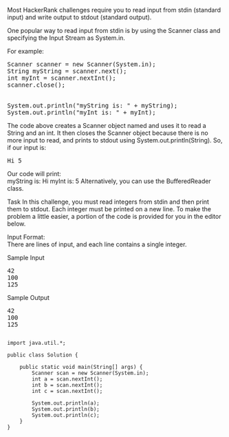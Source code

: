 Most HackerRank challenges require you to read input from stdin (standard input) and write output to stdout (standard output).

One popular way to read input from stdin is by using the Scanner class and specifying the Input Stream as System.in.

For example:
<pre>
Scanner scanner = new Scanner(System.in);
String myString = scanner.next();
int myInt = scanner.nextInt();
scanner.close();


System.out.println("myString is: " + myString);
System.out.println("myInt is: " + myInt);
</pre>

The code above creates a Scanner object named  and uses it to read a String and an int. It then closes the Scanner object because there is no more input to read, and prints to stdout using System.out.println(String). So, if our input is:
<pre>
Hi 5
</pre>

Our code will print:  
myString is: Hi
myInt is: 5
Alternatively, you can use the BufferedReader class.

Task
In this challenge, you must read  integers from stdin and then print them to stdout. Each integer must be printed on a new line. To make the problem a little easier, a portion of the code is provided for you in the editor below.

Input Format:  
There are  lines of input, and each line contains a single integer.

Sample Input
<pre>
42
100
125
</pre>

Sample Output
<pre>
42
100
125
</pre>

<pre><code>
import java.util.*;

public class Solution {

    public static void main(String[] args) {
        Scanner scan = new Scanner(System.in);
        int a = scan.nextInt();
        int b = scan.nextInt();
        int c = scan.nextInt();

        System.out.println(a);
        System.out.println(b);
        System.out.println(c);
    }
}
</code></pre>
